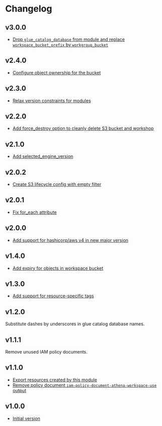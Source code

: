# Changelog

## v3.0.0

- [Drop `glue_catalog_database` from module and replace `workspace_bucket_prefix` by `workgroup_bucket` ](https://github.com/babbel/terraform-aws-athena/pull/32)

## v2.4.0

- [Configure object ownership for the bucket](https://github.com/babbel/terraform-aws-athena/pull/31)

## v2.3.0

- [Relax version constraints for modules ](https://github.com/babbel/terraform-aws-athena/pull/29)

## v2.2.0

- [Add force_destroy option to cleanly delete S3 bucket and workshop](https://github.com/babbel/terraform-aws-athena/pull/27)

## v2.1.0

- [Add selected_engine_version](https://github.com/babbel/terraform-aws-athena/pull/26)

## v2.0.2

- [Create S3 lifecycle config with empty filter](https://github.com/babbel/terraform-aws-athena/pull/21)

## v2.0.1

- [Fix for_each attribute](https://github.com/babbel/terraform-aws-athena/pull/18)

## v2.0.0

- [Add support for hashicorp/aws v4 in new major version](https://github.com/babbel/terraform-aws-athena/pull/17)

## v1.4.0

- [Add expiry for objects in workspace bucket](https://github.com/babbel/terraform-aws-athena/pull/10)

## v1.3.0

- [Add support for resource-specific tags](https://github.com/babbel/terraform-aws-athena/pull/5)

## v1.2.0

Substitute dashes by underscores in glue catalog database names.

## v1.1.1

Remove unused IAM policy documents.

## v1.1.0

- [Export resources created by this module](https://github.com/babbel/terraform-aws-athena/pull/2)
- [Remove policy document `iam-policy-document-athena-workspace-use` output](https://github.com/babbel/terraform-aws-athena/pull/2)

## v1.0.0

- [Initial version](https://github.com/babbel/terraform-aws-athena/pull/1)
